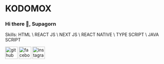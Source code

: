 # KODOMOX 
### Hi there 👋, Supagorn

Skills: HTML \ REACT JS \ NEXT JS \ REACT NATIVE \ TYPE SCRIPT \ JAVA SCRIPT

[<img src='https://cdn.jsdelivr.net/npm/simple-icons@3.0.1/icons/github.svg' alt='github' height='40'>](https://github.com/SPGX)  [<img src='https://cdn.jsdelivr.net/npm/simple-icons@3.0.1/icons/facebook.svg' alt='facebook' height='40'>](https://web.facebook.com/Armspg/)  [<img src='https://cdn.jsdelivr.net/npm/simple-icons@3.0.1/icons/instagram.svg' alt='instagram' height='40'>](https://www.instagram.com/armspg//)  
